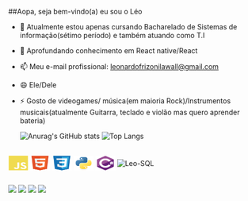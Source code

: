 ##Aopa, seja bem-vindo(a) eu sou o Léo

- 🔭 Atualmente estou apenas cursando Bacharelado de Sistemas de informação(sétimo período) e também atuando como T.I
- 🌱 Aprofundando conhecimento em React native/React
- 📫 Meu e-mail profissional: leonardofrizonilawall@gmail.com 
- 😄 Ele/Dele
- ⚡ Gosto de videogames/ música(em maioria Rock)/Instrumentos musicais(atualmente Guitarra, teclado e violão mas quero aprender bateria)
 
  ![Anurag's GitHub stats](https://github-readme-stats.vercel.app/api?username=LeoFrizoni&show_icons=true&theme=transparent)
  ![Top Langs](https://github-readme-stats.vercel.app/api/top-langs/?username=LeoFrizoni&show_icons=true&theme=transparent)

<div style="display: inline_block"><br>
  <img align="center" alt="Leo-Js" height="30" width="40" src="https://raw.githubusercontent.com/devicons/devicon/master/icons/javascript/javascript-plain.svg">
  <img align="center" alt="Leo-HTML" height="30" width="40" src="https://raw.githubusercontent.com/devicons/devicon/master/icons/html5/html5-original.svg">
  <img align="center" alt="Leo-CSS" height="30" width="40" src="https://raw.githubusercontent.com/devicons/devicon/master/icons/css3/css3-original.svg">
  <img align="center" alt="Leo-Python" height="30" width="40" src="https://raw.githubusercontent.com/devicons/devicon/master/icons/python/python-original.svg">
  <img align="center" alt="Leo-Csharp" height="30" width="40" src="https://raw.githubusercontent.com/devicons/devicon/master/icons/csharp/csharp-original.svg">
  <img align="center" alt="Leo-SQL" height="30" width="40" src="https://www.liblogo.com/img-logo/sq6364s5cc-sql-server-logo-sql-server-free-logo-icons.png">
</div>
  
  ##
 
<div> 
  <a href="https://instagram.com/leo_frizoni" target="_blank"><img src="https://img.shields.io/badge/-Instagram-%23E4405F?style=for-the-badge&logo=instagram&logoColor=white" target="_blank"></a>
 	<a href="https://www.twitch.tv/Moon_ishida" target="_blank"><img src="https://img.shields.io/badge/Twitch-9146FF?style=for-the-badge&logo=twitch&logoColor=white" target="_blank"></a>
  <a href = "mailto:leonardofrizonilawall@gmail.com"><img src="https://img.shields.io/badge/-Gmail-%23333?style=for-the-badge&logo=gmail&logoColor=white" target="_blank"></a>
  <a href="https://www.linkedin.com/in/leonardo-frizoni-lawall" target="_blank"><img src="https://img.shields.io/badge/-LinkedIn-%230077B5?style=for-the-badge&logo=linkedin&logoColor=white" target="_blank"></a> 
  
</div>
